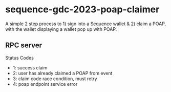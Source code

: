 # sequence-gdc-2023-poap-claimer

A simple 2 step process to 1) sign into a Sequence wallet & 2) claim a POAP, with the wallet displaying a wallet pop up with POAP.

## RPC server

Status Codes
- 1: success claim
- 2: user has already claimed a POAP from event 
- 3: claim code race condition, must retry
- 4: poap endpoint service error
